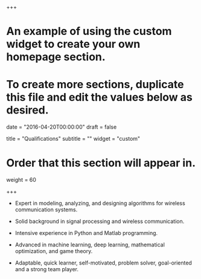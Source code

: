 +++
# An example of using the custom widget to create your own homepage section.
# To create more sections, duplicate this file and edit the values below as desired.

date = "2016-04-20T00:00:00"
draft = false

title = "Qualifications"
subtitle = ""
widget = "custom"

# Order that this section will appear in.
weight = 60

+++

- Expert in modeling, analyzing, and designing algorithms for wireless communication systems.

- Solid background in signal processing and wireless communication.

- Intensive experience in Python and Matlab programming.

- Advanced in machine learning, deep learning, mathematical optimization, and game theory.

- Adaptable, quick learner, self-motivated, problem solver, goal-oriented and a strong team player.
